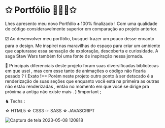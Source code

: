 # ✩ Portfólio 🧙🏼‍♂️✩


Lhes apresento meu novo Portfólio ♠︎ 100% finalizado ! Com uma qualidade de código consideravelmente superior em comparação ao projeto anterior.

☑️ Ao desenvolver meu portfólio, busquei trazer um pouco desse encanto para o design. Me inspirei nas maravilhas do espaço para criar um ambiente que capturasse essa sensação de exploração, descoberta e curiosidade. A saga Staw Wars também foi uma fonte de inspiração nessa jornada.

 🏁 Principais diferenciais deste projeto foram suas diversificadas bibliotecas em que usei , mas com esse tanto de animações o código não ficaria pesado ? 
( Exato !== Porém neste projeto outro ponto à ser detacado é a renderização de suas seções que enquanto você está na primeira as outras não estão renderizadas , então no momento em que você se dirige pra próxima a antiga não existe mais . ) !important ; 

♞ Techs :

☆ HTML5
☆ CSS3 ☞ SASS
☆ JAVASCRIPT



![Captura de tela 2023-05-08 120818](https://github.com/ArthurClaro/Portfolio-2.0/assets/124170421/040cfd71-49ef-4177-aa14-5ca55d5bdbaf)
